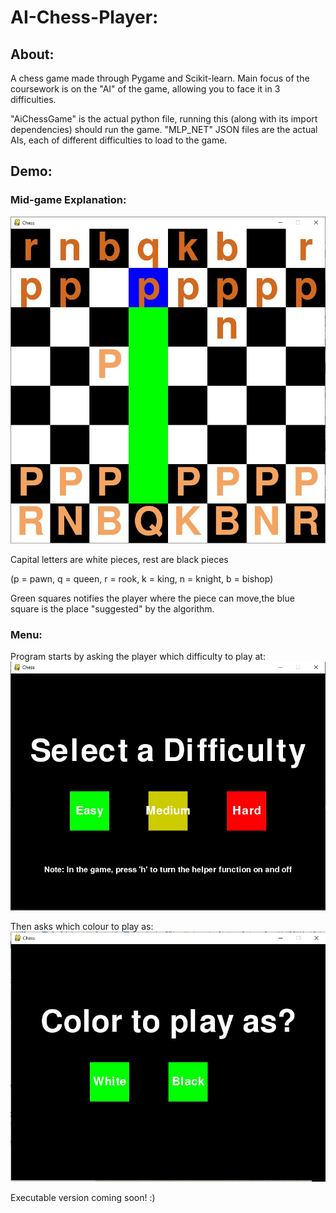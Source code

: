 # AI-Chess-Player:
## About:

A chess game made through Pygame and Scikit-learn. Main focus of the coursework is on the "AI" of the game, allowing you to face it in 3 difficulties.

"AiChessGame" is the actual python file, running this (along with its import dependencies) should run the game.
"MLP_NET" JSON files are the actual AIs, each of different difficulties to load to the game.

## Demo:

### Mid-game Explanation:

![In-Game screenshot](/Screenshots/HelperDemo.jpeg)

Capital letters are white pieces, rest are black pieces 

(p = pawn, q = queen, r = rook, k = king, n = knight, b = bishop)

Green squares notifies the player where the piece can move,the blue square is the place "suggested"  by the algorithm.

### Menu:

Program starts by asking the player which difficulty to play at:
![Difficult](/Screenshots/InitialMenu.jpeg)

Then asks which colour to play as:
![Difficult](/Screenshots/TurnChoice.jpeg)

Executable version coming soon! :)

